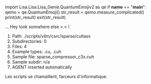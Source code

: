 
import Lisa.Lisa.Lisa_Genie.QuantumEmojiv2 as qe
if __name__ == "__main__":
  qemo = qe.QuantumEmoji()
  str_result = qemo.measure_complicated()
  print(str_result)
  exit(str_result)

... Hey look somwhere else >.< !

1. Path: ./scripts/vllm/csrc/sparse/cutlass
2. Subdirectories: 0
3. Files: 4
4. Example types: .cu, .cuh
5. Sample file: sparse_compressor_c3x.cuh
6. Sample subdir: n/a
7. AGENT inserted automatically

Les scripts se chamaillent, farceurs d'informatique.

